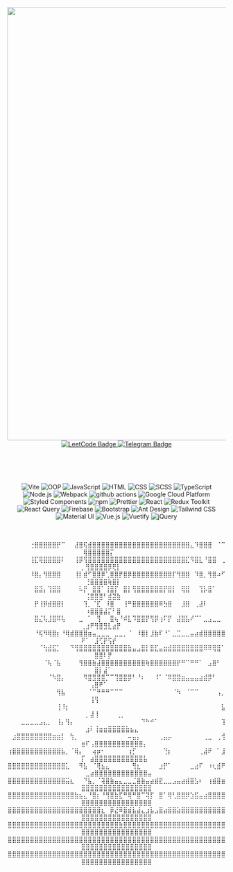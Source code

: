 <div id="header" align="center">
  <img src="https://64.media.tumblr.com/6382142c7cf56653c3a7b7b31a8eeb47/6991be7ff8096fc2-ed/s540x810/88c6adc381ec4f9580392dfab90d79f7090dae49.gif" width="1000"/>
</div>
<div align="center">
  <a href="https://leetcode.com/Colanatorsos/">
    <img src="https://img.shields.io/badge/LeetCode-black?style=for-the-badge&logo=leetcode&logoColor=white" alt="LeetCode Badge"/>
  </a>
  <a href="https://t.me/Gorbuster">
    <img src="https://img.shields.io/badge/Telegram-blue?style=for-the-badge&logo=telegram&logoColor=white" alt="Telegram Badge"/>
  </a>
</div>
<div align="center">
  <img src="https://komarev.com/ghpvc/?username=Colanatorsos&style=flat-square&color=blue" alt=""/>
</div>
<br/>
<br/>
<br/>
<br/>

<p align="center">
  <img alt="Vite" src="https://img.shields.io/badge/-Vite-646CFF?style=flat-square&logo=vite&logoColor=white" />
  <img alt="OOP" src="https://img.shields.io/badge/-OOP-FF8000?style=flat-square" />
  <img alt="JavaScript" src="https://img.shields.io/badge/-JavaScript-F7DF1E?style=flat-square&logo=javascript&logoColor=black" />
  <img alt="HTML" src="https://img.shields.io/badge/-HTML-E34F26?style=flat-square&logo=html5&logoColor=white" />
  <img alt="CSS" src="https://img.shields.io/badge/-CSS-1572B6?style=flat-square&logo=css3&logoColor=white" />
  <img alt="SCSS" src="https://img.shields.io/badge/-SCSS-CC6699?style=flat-square&logo=sass&logoColor=white" />
  <img alt="TypeScript" src="https://img.shields.io/badge/-TypeScript-007ACC?style=flat-square&logo=typescript&logoColor=white" />
  <img alt="Node.js" src="https://img.shields.io/badge/-Node.js-339933?style=flat-square&logo=node.js&logoColor=white" />
  <img alt="Webpack" src="https://img.shields.io/badge/-Webpack-8DD6F9?style=flat-square&logo=webpack&logoColor=white" /> 
  <img alt="github actions" src="https://img.shields.io/badge/-Github_Actions-2088FF?style=flat-square&logo=github-actions&logoColor=white" />
  <img alt="Google Cloud Platform" src="https://img.shields.io/badge/-Google_Cloud_Platform-1a73e8?style=flat-square&logo=google-cloud&logoColor=white" />
  <img alt="Styled Components" src="https://img.shields.io/badge/-Styled_Components-db7092?style=flat-square&logo=styled-components&logoColor=white" />
  <img alt="npm" src="https://img.shields.io/badge/-NPM-CB3837?style=flat-square&logo=npm&logoColor=white" />
  <img alt="Prettier" src="https://img.shields.io/badge/-Prettier-F7B93E?style=flat-square&logo=prettier&logoColor=white" />
  <img alt="React" src="https://img.shields.io/badge/-React-61DAFB?style=flat-square&logo=react&logoColor=white" />
  <img alt="Redux Toolkit" src="https://img.shields.io/badge/-Redux_Toolkit-764ABC?style=flat-square&logo=redux&logoColor=white" />
  <img alt="React Query" src="https://img.shields.io/badge/-React_Query-FF4154?style=flat-square&logo=react&logoColor=white" />
  <img alt="Firebase" src="https://img.shields.io/badge/-Firebase-FFCA28?style=flat-square&logo=firebase&logoColor=black" />
  <img alt="Bootstrap" src="https://img.shields.io/badge/-Bootstrap-7952B3?style=flat-square&logo=bootstrap&logoColor=white" />
  <img alt="Ant Design" src="https://img.shields.io/badge/-Ant_Design-0170FE?style=flat-square&logo=ant-design&logoColor=white" />
  <img alt="Tailwind CSS" src="https://img.shields.io/badge/-Tailwind_CSS-38B2AC?style=flat-square&logo=tailwind-css&logoColor=white" />
  <img alt="Material UI" src="https://img.shields.io/badge/-Material_UI-0081CB?style=flat-square&logo=material-ui&logoColor=white" />
  <img alt="Vue.js" src="https://img.shields.io/badge/-Vue.js-4FC08D?style=flat-square&logo=vue.js&logoColor=white" />
  <img alt="Vuetify" src="https://img.shields.io/badge/-Vuetify-1867C0?style=flat-square&logo=vuetify&logoColor=white" />
  <img alt="jQuery" src="https://img.shields.io/badge/-jQuery-0769AD?style=flat-square&logo=jquery&logoColor=white" />
</p>
<br/>
<br/>
<div align="center" >
⠀⠀⠀⠀⠀⢐⣿⣿⣿⣿⣿⡟⠉⠀⠀⣼⣿⢯⣾⣿⣿⣿⣿⣿⣿⣿⣿⣿⣿⣿⣿⣿⣿⣿⣿⣿⣿⣿⣿⣿⣿⣄⠹⣿⣿⣿⠀⠈⠉⢿⣿⣿⣿⣿⣿⡍⠀⠀⠀⠀⠀⠀⠀⠀
⠀⠀⠀⠀⠀⢸⣏⢿⣿⣿⣿⣿⠇⠀⠀⢸⡿⢻⣿⣿⣿⣿⣿⣿⣿⣿⣿⣿⣿⣿⣿⣿⣿⣿⣿⣿⣿⣿⣿⣿⣏⠻⣿⣇⠘⣿⣿⠀⢀⡀⢻⣿⣿⣿⣿⡿⢟⡇⠀⠀⠀⠀⠀⠀⠀
⠀⠀⠀⠀⠀⠸⣿⡄⢻⣿⣿⣿⠀⠀⠀⢸⡇⣾⠋⣿⣿⡿⢁⣿⣿⡟⣿⡿⣿⣿⣿⣿⣿⣿⣿⣿⣿⡏⢻⣿⣿⠀⠹⣿⡀⢻⣿⠴⠋⠀⢘⣿⣿⣿⣿⢷⣿⡇⠀⠀⠀⠀⠀⠀⠀
⠀⠀⠀⠀⠀⠀⣿⣽⡄⢹⣿⣿⠀⠀⠀⠀⠧⡟⠀⣿⣿⠁⢸⣿⡏⠀⣿⡇⢻⣿⣿⣿⣿⣿⣿⡟⣿⡇⠀⢿⣿⠀⠀⢹⡧⣿⠁⠀⠀⠀⢨⣿⣿⣿⠃⣾⣽⣷⠀⠀⠀⠀⠀⠀⠀
⠀⠀⠀⠀⠀⠀⡟⢸⡿⣾⣿⣿⡇⠀⠀⠀⠀⢹⡀⠈⣏⠀⠸⣿⠀⠀⢸⠛⣿⣿⣿⣿⣿⣿⠿⣳⣿⠀⠀⣸⣿⠀⢀⣼⠇⠀⠀⠀⠀⠀⠰⣿⣿⣿⣼⡍⠃⣿⠀⠀⠀⠀⠀⠀⠀
⠀⠀⠀⠀⠀⠀⣿⣌⢧⣸⣿⠿⢧⠀⠀⠀⣀⠀⠁⠀⢻⠀⠀⣿⢦⠘⠾⣇⠹⣿⣿⡟⢻⡿⢰⠏⡟⠀⣼⣿⣧⠞⠉⠁⣀⣠⣀⣀⠀⢀⣰⠟⢻⣿⣻⣇⣴⡟⠀⠀⠀⠀⠀⠀⠀
⠀⠀⠀⠀⠀⠀⠘⢯⠻⢿⣿⡆⠘⢿⣾⣿⣿⣿⣶⣤⣀⣀⣀⠀⣀⣀⡀⠈⠀⠸⣿⡇⣸⣷⠏⠘⠁⣀⣉⣀⣀⣤⣴⣾⣿⣿⣿⣿⣿⠟⠁⠀⣸⢋⡟⢫⡞⠀⠀⠀⠀⠀⠀⠀⠀
⠀⠀⠀⠀⠀⠀⠀⠈⢳⣾⣯⡁⠀⠀⠙⢻⣿⣿⣿⣿⣿⣿⣿⣿⣿⣿⣿⣷⣤⣠⣿⡇⣿⣏⣤⣶⣾⣿⣿⣿⣿⣿⣿⣿⠿⠿⢿⣿⠁⠀⠀⠀⣿⣿⠇⡟⠀⠀⠀⠀⠀⠀⠀⠀⠀
⠀⠀⠀⠀⠀⠀⠀⠀⠈⢧⠈⣧⠀⠀⠀⠀⢻⣿⣿⣷⣼⣿⣿⣿⣿⣿⣿⣿⣿⣿⣿⢷⣿⣿⣿⣿⣿⣿⡟⠛⠉⠛⠛⠁⠀⣠⣿⠃⠀⠀⠀⠀⣿⡇⣼⠁⠀⠀⠀⠀⠀⠀⠀⠀⠀
⠀⠀⠀⠀⠀⠀⠀⠀⠀⠈⠳⣿⡄⠀⠀⠀⠀⠻⣿⣻⣿⣿⡉⠉⢹⣿⣿⡿⠃⠘⠆⠀⠀⠸⠁⠈⠿⣿⣿⣶⣤⣤⣤⣴⣾⡿⠃⠀⠀⠀⠀⢠⣿⠟⠁⠀⠀⠀⠀⠀⠀⠀⠀⠀⠀
⠀⠀⠀⠀⠀⠀⠀⠀⠀⠀⠀⢻⣧⠀⠀⠀⠀⠀⠈⠉⠛⠛⠛⠉⠉⠉⠀⠀⠀⠀⠀⠀⠀⠀⠀⠀⠀⠈⠳⠀⠈⠉⠉⠀⠀⠀⠀⢠⡀⠀⠀⢸⢻⠀⠀⠀⠀⠀⠀⠀⠀⠀⠀⠀⠀
⠀⠀⠀⠀⠀⠀⠀⠀⠀⠀⠀⢸⠸⡆⠀⠀⠀⠀⠀⠀⠀⠀⠀⠀⠀⠀⠀⠀⠀⠀⠀⠀⠀⠀⠀⠀⠀⠀⠀⠀⠀⠀⠀⠀⠀⠀⠀⠀⣧⠀⡀⣼⢸⠀⠀⠀⠀⢀⡀⠀⠀⠀⠀⠀⠀
⠀⠀⠀⣀⣀⣀⣀⣠⣄⡀⠀⢸⡄⢻⡄⠀⠀⠀⠀⠀⠀⠀⠀⠀⠀⠀⠀⠀⠀⠀⠙⠓⠚⠁⠀⠀⠀⠀⠀⠀⠀⠀⠀⠀⠀⠀⠀⠀⢹⠀⣰⠇⢸⣶⣶⣿⣿⣿⣿⣷⣦⣄⠀⠀⠀
⠀⣰⣿⣿⣿⣿⣿⣿⣿⣿⣶⣶⡇⠀⢳⡀⠀⠀⠀⠀⠀⠀⠀⠀⠀⠀⠀⠤⣤⡄⠀⠀⠀⠀⢀⣤⡤⠀⠀⠀⠀⠀⠀⠀⢀⣀⠀⢀⢺⣶⠏⢠⣿⣿⣿⣿⣿⣿⣿⣿⣿⣿⣿⡄⠀
⢰⣿⣿⣿⣿⣿⣿⣿⣿⣿⣿⣿⣧⡀⠈⢿⡄⠀⠀⢴⡶⠂⠀⠀⠀⠀⠀⢰⡋⠀⠀⠀⠀⠀⠀⢙⡆⠀⠀⠀⠀⠀⠀⢀⣼⠟⠀⠁⣸⡏⠀⣴⣿⣿⣿⣿⣿⣿⣿⣿⣿⣿⣿⣧⠀
⣿⣿⣿⣿⣿⣿⣿⣿⣿⣿⣿⣿⣿⣅⠀⠀⠻⣧⠀⠈⢿⣦⣄⠀⠀⠀⠀⠀⢻⣆⠀⠀⠀⠀⣰⡟⠁⠀⠀⠀⠀⣀⣴⠏⠀⠰⢆⣾⠟⠀⣀⣴⣿⣿⣿⣿⣿⣿⣿⣿⣿⣿⣿⣿⣤
⣿⣿⣿⣿⣿⣿⣿⣿⣿⣿⣿⣿⣿⣭⣆⠀⠀⠙⣧⡀⠈⢽⣿⣷⣤⣄⣀⣀⣈⣿⣷⣤⣴⣾⣟⣀⣀⣠⣤⣴⣾⣿⣣⠆⠀⢰⣾⣿⣶⣿⣿⣿⣿⣿⣿⣿⣿⣿⣿⣿⣿⣿⣿⣿⣿
⣿⣿⣿⣿⣿⣿⣿⣿⣿⣿⣿⣿⣿⣿⣿⣷⣦⣄⠘⣿⡆⠘⢻⣿⣷⣏⠛⢿⠛⣿⠉⢽⡏⠀⣿⠁⢿⢃⣿⣿⡿⣱⣯⣤⣴⣿⣿⣿⣿⣿⣿⣿⣿⣿⣿⣿⣿⣿⣿⣿⣿⣿⣿⣿⣿
⣿⣿⣿⣿⣿⣿⣿⣿⣿⣿⣿⣿⣿⣿⣿⣿⣿⣿⣿⣿⣿⣆⠀⡿⣜⠿⣿⣾⣧⣼⣄⣰⣧⣠⣿⣴⣿⣿⣵⣿⣿⣿⣿⣿⣿⣿⣿⣿⣿⣿⣿⣿⣿⣿⣿⣿⣿⣿⣿⣿⣿⣿⣿⣿⣿
⣿⣿⣿⣿⣿⣿⣿⣿⣿⣿⣿⣿⣿⣿⣿⣿⣿⣿⣿⣿⣿⣿⣿⣿⣿⣷⣿⣿⣿⣿⣿⣿⣿⣿⣿⣿⣿⣿⣿⣿⣿⣿⣿⣿⣿⣿⣿⣿⣿⣿⣿⣿⣿⣿⣿⣿⣿⣿⣿⣿⣿⣿⣿⣿⣿
⣿⣿⣿⣿⣿⣿⣿⣿⣿⣿⣿⣿⣿⣿⣿⣿⣿⣿⣿⣿⣿⣿⣿⣿⣿⣿⣿⣿⣿⣿⣿⣿⣿⣿⣿⣿⣿⣿⣿⣿⣿⣿⣿⣿⣿⣿⣿⣿⣿⣿⣿⣿⣿⣿⣿⣿⣿⣿⣿⣿⣿⣿⣿⣿⣿
⣿⣿⣿⣿⣿⣿⣿⣿⣿⣿⣿⣿⣿⣿⣿⣿⣿⣿⣿⣿⣿⣿⣿⣿⣿⣿⣿⣿⣿⣿⣿⣿⣿⣿⣿⣿⣿⣿⣿⣿⣿⣿⣿⣿⣿⣿⣿⣿⣿⣿⣿⣿⣿⣿⣿⣿⣿⣿⣿⣿⣿⣿⣿⣿⣿
</div>
